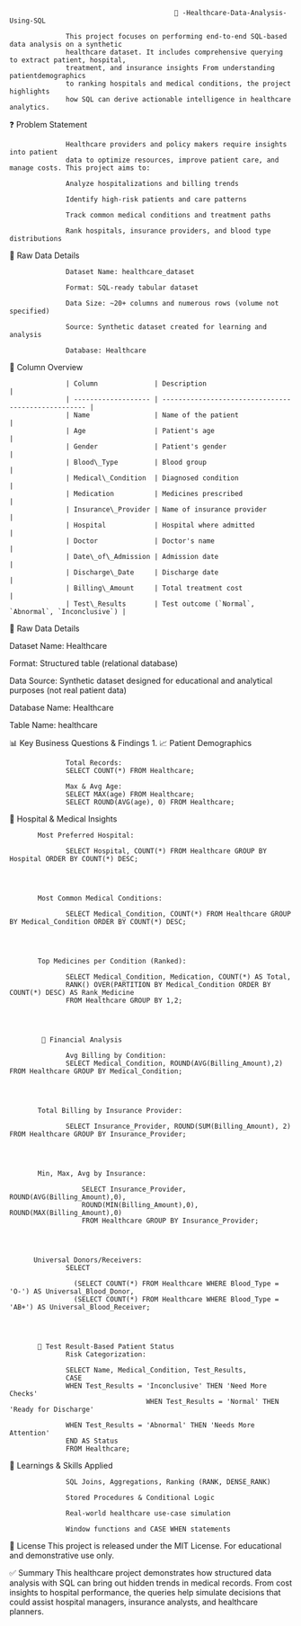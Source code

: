                                              🏥 -Healthcare-Data-Analysis-Using-SQL
                                             
                  This project focuses on performing end-to-end SQL-based data analysis on a synthetic
                  healthcare dataset. It includes comprehensive querying to extract patient, hospital,
                  treatment, and insurance insights From understanding patientdemographics
                  to ranking hospitals and medical conditions, the project highlights
                  how SQL can derive actionable intelligence in healthcare analytics.


❓ Problem Statement

                  Healthcare providers and policy makers require insights into patient 
                  data to optimize resources, improve patient care, and manage costs. This project aims to:

                  Analyze hospitalizations and billing trends

                  Identify high-risk patients and care patterns

                  Track common medical conditions and treatment paths

                  Rank hospitals, insurance providers, and blood type distributions


📂 Raw Data Details

                  Dataset Name: healthcare_dataset

                  Format: SQL-ready tabular dataset

                  Data Size: ~20+ columns and numerous rows (volume not specified)

                  Source: Synthetic dataset created for learning and analysis

                  Database: Healthcare


🧾 Column Overview


                  | Column              | Description                                         |
                  | ------------------- | --------------------------------------------------- |
                  | Name                | Name of the patient                                 |
                  | Age                 | Patient's age                                       |
                  | Gender              | Patient's gender                                    |
                  | Blood\_Type         | Blood group                                         |
                  | Medical\_Condition  | Diagnosed condition                                 |
                  | Medication          | Medicines prescribed                                |
                  | Insurance\_Provider | Name of insurance provider                          |
                  | Hospital            | Hospital where admitted                             |
                  | Doctor              | Doctor's name                                       |
                  | Date\_of\_Admission | Admission date                                      |
                  | Discharge\_Date     | Discharge date                                      |
                  | Billing\_Amount     | Total treatment cost                                |
                  | Test\_Results       | Test outcome (`Normal`, `Abnormal`, `Inconclusive`) |



📂 Raw Data Details

Dataset Name: Healthcare

Format: Structured table (relational database)

Data Source: Synthetic dataset designed for educational and analytical purposes (not real patient data)

Database Name: Healthcare

Table Name: healthcare





📊 Key Business Questions & Findings
                  1. 📈 Patient Demographics

                  Total Records:
                  SELECT COUNT(*) FROM Healthcare;

                  Max & Avg Age:
                  SELECT MAX(age) FROM Healthcare;
                  SELECT ROUND(AVG(age), 0) FROM Healthcare;


🏥 Hospital & Medical Insights

           Most Preferred Hospital:
           
                  SELECT Hospital, COUNT(*) FROM Healthcare GROUP BY Hospital ORDER BY COUNT(*) DESC;




           Most Common Medical Conditions:
           
                  SELECT Medical_Condition, COUNT(*) FROM Healthcare GROUP BY Medical_Condition ORDER BY COUNT(*) DESC;




           Top Medicines per Condition (Ranked):
           
                  SELECT Medical_Condition, Medication, COUNT(*) AS Total, 
                  RANK() OVER(PARTITION BY Medical_Condition ORDER BY COUNT(*) DESC) AS Rank_Medicine
                  FROM Healthcare GROUP BY 1,2;




            💸 Financial Analysis
            
                  Avg Billing by Condition:
                  SELECT Medical_Condition, ROUND(AVG(Billing_Amount),2) FROM Healthcare GROUP BY Medical_Condition;




           Total Billing by Insurance Provider:
           
                  SELECT Insurance_Provider, ROUND(SUM(Billing_Amount), 2) FROM Healthcare GROUP BY Insurance_Provider;




           Min, Max, Avg by Insurance:
           
                      SELECT Insurance_Provider, ROUND(AVG(Billing_Amount),0), 
                      ROUND(MIN(Billing_Amount),0), ROUND(MAX(Billing_Amount),0)
                      FROM Healthcare GROUP BY Insurance_Provider;




          Universal Donors/Receivers:
                  SELECT 
                  
                    (SELECT COUNT(*) FROM Healthcare WHERE Blood_Type = 'O-') AS Universal_Blood_Donor,
                    (SELECT COUNT(*) FROM Healthcare WHERE Blood_Type = 'AB+') AS Universal_Blood_Receiver;




           🧪 Test Result-Based Patient Status
                  Risk Categorization:

                  SELECT Name, Medical_Condition, Test_Results,
                  CASE 
                  WHEN Test_Results = 'Inconclusive' THEN 'Need More Checks'
                                      WHEN Test_Results = 'Normal' THEN 'Ready for Discharge'
                    
                  WHEN Test_Results = 'Abnormal' THEN 'Needs More Attention'
                  END AS Status
                  FROM Healthcare;




🧠 Learnings & Skills Applied

                  SQL Joins, Aggregations, Ranking (RANK, DENSE_RANK)

                  Stored Procedures & Conditional Logic

                  Real-world healthcare use-case simulation

                  Window functions and CASE WHEN statements





📜 License
                  This project is released under the MIT License.
                  For educational and demonstrative use only.

✅ Summary
                  This healthcare project demonstrates how structured data analysis with SQL can bring
                  out hidden trends in medical records. From cost insights to hospital performance, the
                  queries help simulate decisions that could assist hospital managers, 
                  insurance analysts, and healthcare planners.
